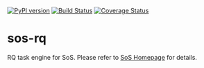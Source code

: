 [![PyPI version](https://badge.fury.io/py/sos-rq.svg)](https://badge.fury.io/py/sos-rq)
[![Build Status](https://travis-ci.org/vatlab/sos-rq.svg?branch=master)](https://travis-ci.org/vatlab/sos-rq)
[![Coverage Status](https://coveralls.io/repos/github/vatlab/sos-rq/badge.svg)](https://coveralls.io/github/vatlab/sos-rq)

# sos-rq
RQ task engine for SoS. Please refer to [SoS Homepage](http://vatlab.github.io/SoS/) for details.


